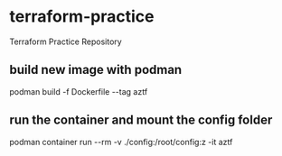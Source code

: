 # terraform-practice
Terraform Practice Repository

## build new image with podman
podman build -f Dockerfile --tag aztf

## run the container and mount the config folder
podman container run --rm -v ./config:/root/config:z -it aztf
